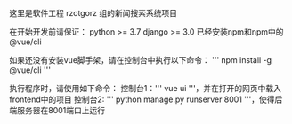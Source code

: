 这里是软件工程 rzotgorz 组的新闻搜索系统项目

在开始开发前请保证：
python >= 3.7
django >= 3.0
已经安装npm和npm中的@vue/cli

如果还没有安装vue脚手架，请在控制台中执行以下命令：
''' npm install -g @vue/cli '''

执行程序时，请使用如下命令：
控制台1：''' vue ui '''，并在打开的网页中载入frontend中的项目
控制台2: ''' python manage.py runserver 8001 '''，使得后端服务器在8001端口上运行